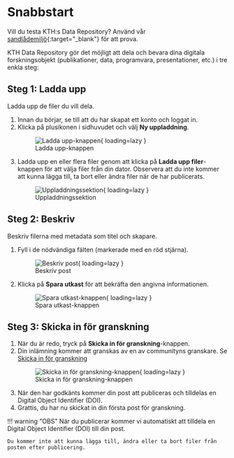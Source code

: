 # Snabbstart

Vill du testa KTH:s Data Repository? Använd vår [sandlådemiljö](https://sandbox.datarepository.kth.se){:target="_blank"} för att prova.

KTH Data Repository gör det möjligt att dela och bevara dina digitala forskningsobjekt (publikationer, data, programvara, presentationer, etc.) i tre enkla steg:

## Steg 1: Ladda upp

Ladda upp de filer du vill dela.

1. Innan du börjar, se till att du har skapat ett konto och loggat in.
2. Klicka på plusikonen i sidhuvudet och välj **Ny uppladdning**.
        <figure markdown="span">
            ![Ladda upp-knappen](assets/images/get_started_new_upload_btn.jpg){ loading=lazy }
        <figcaption>Ladda upp-knappen</figcaption>
        </figure>
3. Ladda upp en eller flera filer genom att klicka på **Ladda upp filer**-knappen för att välja filer från din dator. Observera att du inte kommer att kunna lägga till, ta bort eller ändra filer när de har publicerats.
        <figure markdown="span">
            ![Uppladdningssektion](assets/images/get_started_upload_section.jpg){ loading=lazy }
        <figcaption>Uppladdningssektion</figcaption>
        </figure>

## Steg 2: Beskriv

Beskriv filerna med metadata som titel och skapare.

1. Fyll i de nödvändiga fälten (markerade med en röd stjärna).
        <figure markdown="span">
            ![Beskriv post](assets/images/get_started_describe_record.jpg){ loading=lazy }
        <figcaption>Beskriv post</figcaption>
        </figure>
2. Klicka på **Spara utkast** för att bekräfta den angivna informationen.
        <figure markdown="span">
            ![Spara utkast-knappen](assets/images/get_started_submit_for_review.jpg){ loading=lazy }
        <figcaption>Spara utkast-knappen</figcaption>
        </figure>

## Steg 3: Skicka in för granskning

1. När du är redo, tryck på **Skicka in för granskning**-knappen.
2. Din inlämning kommer att granskas av en av communityns granskare. Se [Skicka in för granskning](../share/submit_for_review.md)
        <figure markdown="span">
            ![Skicka in för granskning-knappen](assets/images/get_started_submit_for_review.jpg){ loading=lazy }
        <figcaption>Skicka in för granskning-knappen</figcaption>
        </figure>
3. När den har godkänts kommer din post att publiceras och tilldelas en Digital Object Identifier (DOI).
4. Grattis, du har nu skickat in din första post för granskning.

!!! warning "OBS"
    När du publicerar kommer vi automatiskt att tilldela en Digital Object Identifier (DOI) till din post.

    Du kommer inte att kunna lägga till, ändra eller ta bort filer från posten efter publicering.
